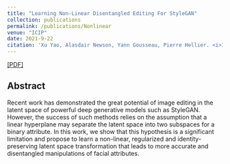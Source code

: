 ```yaml
---
title: "Learning Non-Linear Disentangled Editing For StyleGAN"
collection: publications
permalink: /publications/Nonlinear
venue: "ICIP"
date: 2021-9-22
citation: 'Xu Yao, Alasdair Newson, Yann Gousseau, Pierre Hellier. <i>ICIP 2021.</i>'
---
```

[[PDF]](https://ieeexplore.ieee.org/abstract/document/9506060)

## Abstract
Recent work has demonstrated the great potential of image editing in the latent space of powerful deep generative models such as StyleGAN. However, the success of such methods relies on the assumption that a linear hyperplane may separate the latent space into two subspaces for a binary attribute. In this work, we show that this hypothesis is a significant limitation and propose to learn a non-linear, regularized and identity-preserving latent space transformation that leads to more accurate and disentangled manipulations of facial attributes.